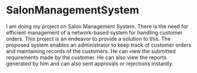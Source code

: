 # SalonManagementSystem
I am doing my project on Salon Management System. There is the need for efficient management of 
a network-based system for handling customer orders.
This project is an endeavor to provide a solution to this. The proposed system enables an administrator 
to keep track of customer orders and maintaining records of the customers. He can view the submitted 
requirements made by the customer. He can also view the reports generated by him and can also sent 
approvals or rejections instantly.
